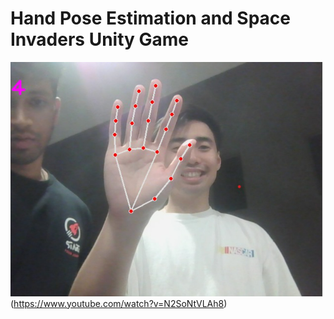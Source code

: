 # Hand Pose Estimation and Space Invaders Unity Game
![Watch the video](cover.png)(https://www.youtube.com/watch?v=N2SoNtVLAh8)
